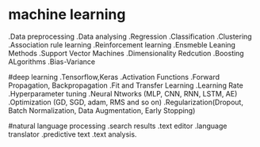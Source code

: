 # machine learning
.Data preprocessing
.Data analysing
.Regression
.Classification
.Clustering
.Association rule learning
.Reinforcement learning
.Ensmeble Leaning Methods
.Support Vector Machines
.Dimensionality Redcution
.Boosting ALgorithms
.Bias-Variance

#deep learning
.Tensorflow,Keras
.Activation Functions
.Forward Propagation, Backpropagation
.Fit and Transfer Learning
.Learning Rate
.Hyperparameter tuning
.Neural Ntworks (MLP, CNN, RNN, LSTM, AE)
.Optimization (GD, SGD, adam, RMS and so on)
.Regularization(Dropout, Batch Normalization, Data Augmentation, Early Stopping)

#natural language processing
.search results
.text editor
.language translator
.predictive text
.text analysis.
